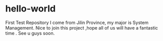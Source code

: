 # hello-world
First Test Repository
I come from Jilin Province, my major is System Management.
Nice to join this project ,hope all of us will have a fantastic time .
See u guys soon.
